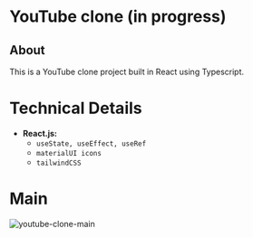 # YouTube clone (in progress)

## About
This is a YouTube clone project built in React using Typescript.

# Technical Details
- **React.js:**
  - `useState, useEffect, useRef`
  - `materialUI icons`
  - `tailwindCSS`
 
# Main

![youtube-clone-main](https://github.com/user-attachments/assets/08934313-be9a-452b-8d01-fb2bcf6f6ca9)
